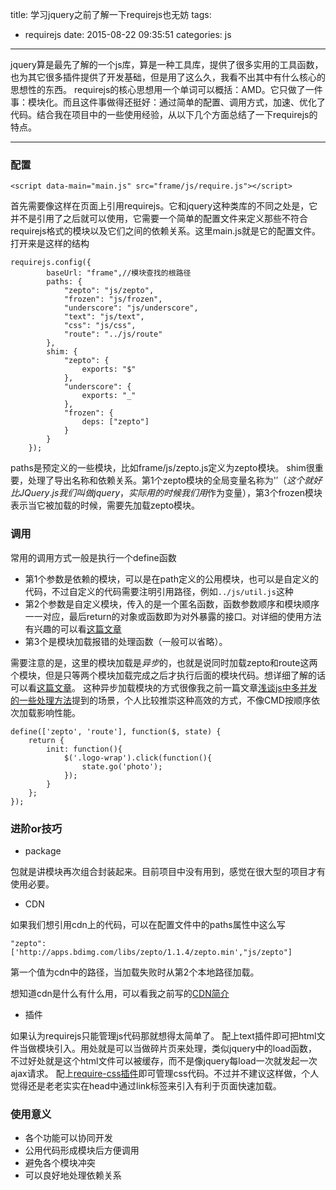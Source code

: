title: 学习jquery之前了解一下requirejs也无妨
tags:
  - requirejs
date: 2015-08-22 09:35:51
categories: js
---

jquery算是最先了解的一个js库，算是一种工具库，提供了很多实用的工具函数，也为其它很多插件提供了开发基础，但是用了这么久，我看不出其中有什么核心的思想性的东西。
requirejs的核心思想用一个单词可以概括：AMD。它只做了一件事：模块化。而且这件事做得还挺好：通过简单的配置、调用方式，加速、优化了代码。结合我在项目中的一些使用经验，从以下几个方面总结了一下requirejs的特点。

- - - 
<!-- more -->
### 配置

    <script data-main="main.js" src="frame/js/require.js"></script>
首先需要像这样在页面上引用requirejs。它和jquery这种类库的不同之处是，它并不是引用了之后就可以使用，它需要一个简单的配置文件来定义那些不符合requirejs格式的模块以及它们之间的依赖关系。这里main.js就是它的配置文件。打开来是这样的结构

    requirejs.config({
            baseUrl: "frame",//模块查找的根路径
            paths: {
                "zepto": "js/zepto",
                "frozen": "js/frozen",
                "underscore": "js/underscore",
                "text": "js/text",
                "css": "js/css",
                "route": "../js/route"
            },
            shim: {
                "zepto": {
                    exports: "$"
                },
                "underscore": {
                    exports: "_"
                },
                "frozen": {
                    deps: ["zepto"]
                }
            }
        });
paths是预定义的一些模块，比如frame/js/zepto.js定义为zepto模块。
shim很重要，处理了导出名称和依赖关系。第1个zepto模块的全局变量名称为'$'（这个就好比JQuery.js我们叫做jquery，实际用的时候我们用$作为变量），第3个frozen模块表示当它被加载的时候，需要先加载zepto模块。
### 调用
常用的调用方式一般是执行一个define函数
* 第1个参数是依赖的模块，可以是在path定义的公用模块，也可以是自定义的代码，不过自定义的代码需要注明引用路径，例如`../js/util.js`这种
* 第2个参数是自定义模块，传入的是一个匿名函数，函数参数顺序和模块顺序一一对应，最后return的对象或函数即为对外暴露的接口。对详细的使用方法有兴趣的可以看[这篇文章](http://javascript.ruanyifeng.com/tool/requirejs.html)
* 第3个是模块加载报错的处理函数（一般可以省略）。

需要注意的是，这里的模块加载是*异步*的，也就是说同时加载zepto和route这两个模块，但是只等两个模块加载完成之后才执行后面的模块代码。想详细了解的话可以看[这篇文章](http://www.douban.com/note/283566440/)。
这种异步加载模块的方式很像我之前一篇文章[浅谈js中多并发的一些处理方法](http://yalishizhude.github.io/2015/08/18/js-async/#comments)提到的场景，个人比较推崇这种高效的方式，不像CMD按顺序依次加载影响性能。

    define(['zepto', 'route'], function($, state) {
        return {
            init: function(){
                $('.logo-wrap').click(function(){
                    state.go('photo');
                });
            }
        };
    });
### 进阶or技巧

* package

包就是讲模块再次组合封装起来。目前项目中没有用到，感觉在很大型的项目才有使用必要。

* CDN

如果我们想引用cdn上的代码，可以在配置文件中的paths属性中这么写

    "zepto": ['http://apps.bdimg.com/libs/zepto/1.1.4/zepto.min',"js/zepto"]

第一个值为cdn中的路径，当加载失败时从第2个本地路径加载。

想知道cdn是什么有什么用，可以看我之前写的[CDN简介](http://yalishizhude.github.io/2015/07/04/cdn/)

* 插件

如果认为requirejs只能管理js代码那就想得太简单了。
配上text插件即可把html文件当做模块引入。用处就是可以当做碎片页来处理，类似jquery中的load函数，不过好处就是这个html文件可以被缓存，而不是像jquery每load一次就发起一次ajax请求。
配上[require-css插件](https://github.com/guybedford/require-css)即可管理css代码。不过并不建议这样做，个人觉得还是老老实实在head中通过link标签来引入有利于页面快速加载。

### 使用意义

* 各个功能可以协同开发
* 公用代码形成模块后方便调用
* 避免各个模块冲突
* 可以良好地处理依赖关系
